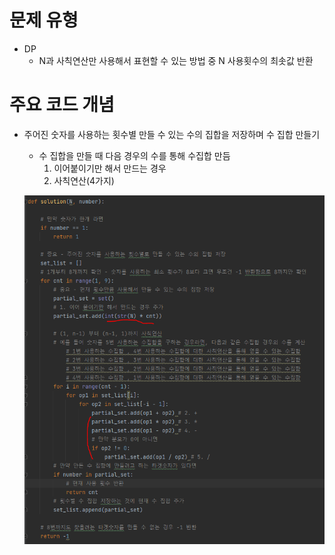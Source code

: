 # 문제 유형 
- DP
  - N과 사칙연산만 사용해서 표현할 수 있는 방법 중 N 사용횟수의 최솟값 반환

# 주요 코드 개념
- 주어진 숫자를 사용하는 횟수별 만들 수 있는 수의 집합을 저장하며 수 집합 만들기
  - 수 집합을 만들 때 다음 경우의 수를 통해 수집합 만듬
    1. 이어붙이기만 해서 만드는 경우
    2. 사칙연산(4가지)

  ![img.png](../../../이미지/N으로표현_1.png)